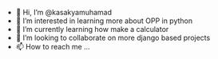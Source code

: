 - 👋 Hi, I’m @kasakyamuhamad
- 👀 I’m interested in learning more about OPP in python
- 🌱 I’m currently learning how make a calculator
- 💞️ I’m looking to collaborate on more django based projects
- 📫 How to reach me ...

<!---
kasakyamuhamad/kasakyamuhamad is a ✨ special ✨ repository because its `README.md` (this file) appears on your GitHub profile.
You can click the Preview link to take a look at your changes.
--->
